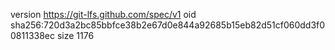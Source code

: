 version https://git-lfs.github.com/spec/v1
oid sha256:720d3a2bc85bbfce38b2e67d0e844a92685b15eb82d51cf060dd3f00811338ec
size 1176
